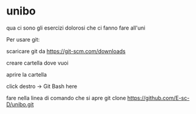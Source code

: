 # unibo
qua ci sono gli esercizi dolorosi che ci fanno fare all'uni


Per usare git: 

scaricare git da https://git-scm.com/downloads

creare cartella dove vuoi

aprire la cartella

click destro -> Git Bash here


fare nella linea di comando che si apre
git clone https://github.com/E-sc-D/unibo.git
